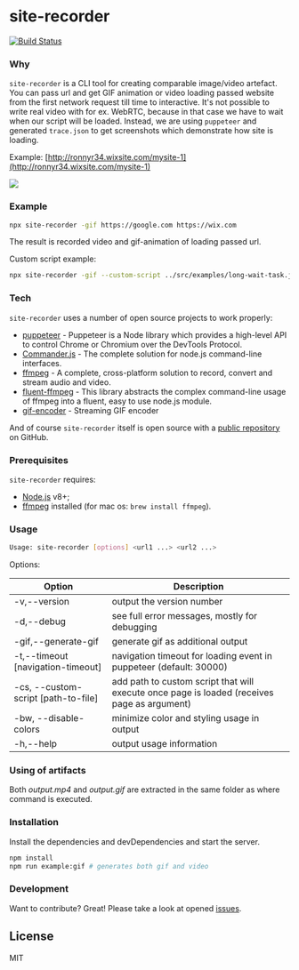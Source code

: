 # site-recorder

[![Build Status](https://travis-ci.org/wix-incubator/site-recorder.svg?branch=master)](https://travis-ci.org/wix-incubator/site-recorder)

### Why
`site-recorder` is a CLI tool for creating comparable image/video artefact. You can pass url and get GIF animation or video loading passed website from the first network request till time to interactive. It's not possible to write real video with for ex. WebRTC, because in that case we have to wait when our script will be loaded. Instead, we are using `puppeteer` and generated `trace.json` to get screenshots which demonstrate how site is loading.

Example: [http://ronnyr34.wixsite.com/mysite-1](http://ronnyr34.wixsite.com/mysite-1)

![](example.gif)


### Example

```bash
npx site-recorder -gif https://google.com https://wix.com
```
The result is recorded video and gif-animation of loading passed url.

Custom script example:

```bash
npx site-recorder -gif --custom-script ../src/examples/long-wait-task.js
```
### Tech

`site-recorder` uses a number of open source projects to work properly:

* [puppeteer](https://github.com/GoogleChrome/puppeteer) - Puppeteer is a Node library which provides a high-level API to control Chrome or Chromium over the DevTools Protocol.
* [Commander.js](https://github.com/tj/commander.js) - The complete solution for node.js command-line interfaces.
* [ffmpeg](https://ffmpeg.org/) - A complete, cross-platform solution to record, convert and stream audio and video.
* [fluent-ffmpeg](https://github.com/fluent-ffmpeg/node-fluent-ffmpeg) - This library abstracts the complex command-line usage of ffmpeg into a fluent, easy to use node.js module.
* [gif-encoder](https://www.npmjs.com/package/gif-encoder) - Streaming GIF encoder

And of course `site-recorder` itself is open source with a [public repository](https://github.com/wix-incubator/site-recorder) on GitHub.

### Prerequisites

`site-recorder` requires:
* [Node.js](https://nodejs.org/) v8+;
* [ffmpeg](https://ffmpeg.org/) installed
 (for mac os: `brew install ffmpeg`).
### Usage
```bash
Usage: site-recorder [options] <url1 ...> <url2 ...>
```

Options:


| Option | Description |
|--------------------------------------|---------------------------------------------------------------------------------------------|
| -v,--version | output the version number |
| -d,--debug | see full error messages, mostly for debugging |
| -gif,--generate-gif | generate gif as additional output |
| -t,--timeout [navigation-timeout] | navigation timeout for loading event in puppeteer (default: 30000) |
| -cs, --custom-script [path-to-file] | add path to custom script that will execute once page is loaded (receives page as argument) |
| -bw, --disable-colors | minimize color and styling usage in output |
| -h,--help | output usage information |


### Using of artifacts

Both *output.mp4* and *output.gif* are extracted in the same folder as where command is executed. 

### Installation

Install the dependencies and devDependencies and start the server.

```sh
npm install
npm run example:gif # generates both gif and video
```

### Development

Want to contribute? Great!
Please take a look at opened [issues](https://github.com/wix-incubator/site-recorder/issues).

License
----

MIT
